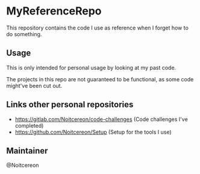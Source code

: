 # MyReferenceRepo
This repository contains the code I use as reference when I forget how to do something.

## Usage
This is only intended for personal usage by looking at my past code.

The projects in this repo are not guaranteed to be functional, as some code might've been cut out.

## Links other personal repositories
- https://gitlab.com/Noitcereon/code-challenges (Code challenges I've completed)
- https://github.com/Noitcereon/Setup (Setup for the tools I use)

## Maintainer
@Noitcereon
